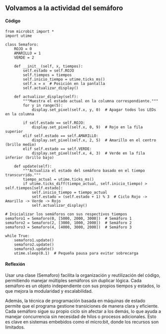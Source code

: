 ## Volvamos a la actividad del semáforo  

#### Código  
````
from microbit import *
import utime

class Semaforo:
    ROJO = 0
    AMARILLO = 1
    VERDE = 2
    
    def __init__(self, x, tiempos):
        self.estado = self.ROJO
        self.tiempos = tiempos
        self.inicio_tiempo = utime.ticks_ms()
        self.x = x  # Posición en la pantalla
        self.actualizar_display()
    
    def actualizar_display(self):
        """Muestra el estado actual en la columna correspondiente."""
        for y in range(5):
            display.set_pixel(self.x, y, 0)  # Apagar todos los LEDs en la columna
        
        if self.estado == self.ROJO:
            display.set_pixel(self.x, 0, 9)  # Rojo en la fila superior
        elif self.estado == self.AMARILLO:
            display.set_pixel(self.x, 2, 5)  # Amarillo en el centro (brillo medio)
        elif self.estado == self.VERDE:
            display.set_pixel(self.x, 4, 3)  # Verde en la fila inferior (brillo bajo)
    
    def update(self):
        """Actualiza el estado del semáforo basado en el tiempo transcurrido."""
        tiempo_actual = utime.ticks_ms()
        if utime.ticks_diff(tiempo_actual, self.inicio_tiempo) > self.tiempos[self.estado]:
            self.inicio_tiempo = tiempo_actual
            self.estado = (self.estado + 1) % 3  # Ciclo Rojo -> Amarillo -> Verde -> Rojo
            self.actualizar_display()

# Inicializar los semáforos con sus respectivos tiempos
semaforo1 = Semaforo(0, [5000, 2000, 3000])  # Semáforo 1
semaforo2 = Semaforo(2, [3000, 1000, 2000])  # Semáforo 2
semaforo3 = Semaforo(4, [4000, 3000, 2000])  # Semáforo 3

while True:
    semaforo1.update()
    semaforo2.update()
    semaforo3.update()
    utime.sleep(0.1)  # Pequeña pausa para evitar sobrecarga
````

#### Reflexión  
Usar una clase (Semaforo) facilita la organización y reutilización del código, permitiendo manejar múltiples semáforos sin duplicar 
lógica. Cada semáforo es un objeto independiente con sus propios tiempos y estados, lo que mejora la modularidad y escalabilidad.

Además, la técnica de programación basada en máquinas de estado permite que el programa gestione transiciones de manera clara y 
eficiente. Cada semáforo sigue su propio ciclo sin afectar a los demás, lo que ayuda a manejar concurrencia sin necesidad de hilos o 
procesos adicionales. Esto es clave en sistemas embebidos como el micro:bit, donde los recursos son limitados.
